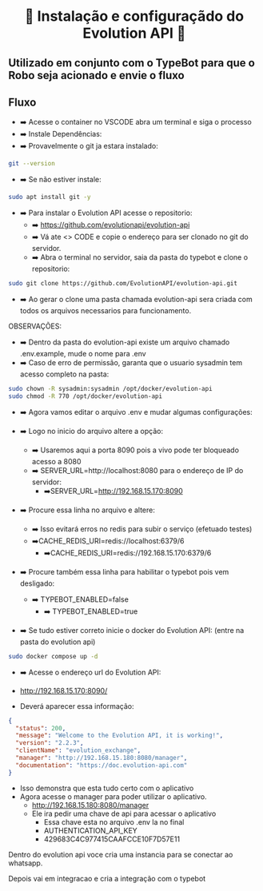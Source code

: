 <h1 align="center">🚀 Instalação e configuraçãdo do Evolution API 🚀</h1> 

## Utilizado em conjunto com o TypeBot para que o Robo seja acionado e envie o fluxo

## Fluxo

- ➡️ Acesse o container no VSCODE abra um terminal e siga o processo
- ➡️ Instale Dependências:
- ➡️ Provavelmente o git ja estara instalado:

```bash
git --version
```

- ➡️ Se não estiver instale:

```bash
sudo apt install git -y
```

- ➡️ Para instalar o Evolution API acesse o repositorio:
    - ➡️ https://github.com/evolutionapi/evolution-api
    - ➡️ Vá ate <> CODE e copie o endereço para ser clonado no git do servidor.
    - ➡️ Abra o terminal no servidor, saia da pasta do typebot e clone o repositorio:

```bash
sudo git clone https://github.com/EvolutionAPI/evolution-api.git
```

- ➡️ Ao gerar o clone uma pasta chamada evolution-api sera criada com todos os arquivos necessarios para funcionamento.

OBSERVAÇÕES:

- ➡️ Dentro da pasta do evolution-api existe um arquivo chamado .env.example, mude o nome para .env
- ➡️ Caso de erro de permissão, garanta que o usuario sysadmin tem acesso completo na pasta:

```bash
sudo chown -R sysadmin:sysadmin /opt/docker/evolution-api
sudo chmod -R 770 /opt/docker/evolution-api
```

- ➡️ Agora vamos editar o arquivo .env e mudar algumas configurações:

- ➡️ Logo no inicio do arquivo altere a opção:
    - ➡️ Usaremos aqui a porta 8090 pois a vivo pode ter bloqueado acesso a 8080
    - ➡️ SERVER_URL=http://localhost:8080 para o endereço de IP do servidor:
        - ➡️SERVER_URL=http://192.168.15.170:8090
- ➡️ Procure essa linha no arquivo e altere:
    - ➡️ Isso evitará erros no redis para subir o serviço (efetuado testes)
    - ➡️CACHE_REDIS_URI=redis://localhost:6379/6
        - ➡️CACHE_REDIS_URI=redis://192.168.15.170:6379/6
- ➡️ Procure também essa linha para habilitar o typebot pois vem desligado:
    - ➡️ TYPEBOT_ENABLED=false
        - ➡️ TYPEBOT_ENABLED=true

- ➡️ Se tudo estiver correto inicie o docker do Evolution API: (entre na pasta do evolution api)

```bash
sudo docker compose up -d
```

- ➡️ Acesse o endereço url do Evolution API:

- http://192.168.15.170:8090/
- Deverá aparecer essa informação:

```json
{
  "status": 200,
  "message": "Welcome to the Evolution API, it is working!",
  "version": "2.2.3",
  "clientName": "evolution_exchange",
  "manager": "http://192.168.15.180:8080/manager",
  "documentation": "https://doc.evolution-api.com"
}
```
- Isso demonstra que esta tudo certo com o aplicativo
- Agora acesse o manager para poder utilizar o aplicativo.
    - http://192.168.15.180:8080/manager
    - Ele ira pedir uma chave de api para acessar o aplicativo
        - Essa chave esta no arquivo .env la no final
        - AUTHENTICATION_API_KEY
        - 429683C4C977415CAAFCCE10F7D57E11

Dentro do evolution api voce cria uma instancia para se conectar ao whatsapp.

Depois vai em integracao e cria a integração com o typebot